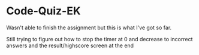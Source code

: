 # Code-Quiz-EK

Wasn't able to finish the assignment but this is what I've got so far.

Still trying to figure out how to stop the timer at 0 and decrease to incorrect answers and the result/highscore screen at the end